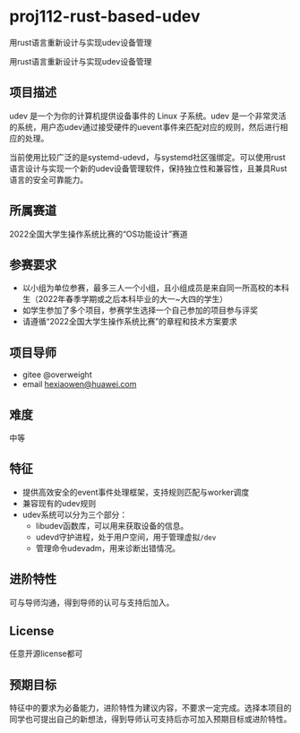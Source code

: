 # proj112-rust-based-udev
用rust语言重新设计与实现udev设备管理

用rust语言重新设计与实现udev设备管理

## 项目描述

udev 是一个为你的计算机提供设备事件的 Linux 子系统。udev 是一个非常灵活的系统，用户态udev通过接受硬件的uevent事件来匹配对应的规则，然后进行相应的处理。

当前使用比较广泛的是systemd-udevd，与systemd社区强绑定。可以使用rust语言设计与实现一个新的udev设备管理软件，保持独立性和兼容性，且兼具Rust语言的安全可靠能力。

## 所属赛道

2022全国大学生操作系统比赛的“OS功能设计”赛道

## 参赛要求

- 以小组为单位参赛，最多三人一个小组，且小组成员是来自同一所高校的本科生（2022年春季学期或之后本科毕业的大一~大四的学生）
- 如学生参加了多个项目，参赛学生选择一个自己参加的项目参与评奖
- 请遵循“2022全国大学生操作系统比赛”的章程和技术方案要求

## 项目导师

- gitee @overweight
- email hexiaowen@huawei.com

## 难度

中等

## 特征

- 提供高效安全的event事件处理框架，支持规则匹配与worker调度
- 兼容现有的udev规则
- udev系统可以分为三个部分：
  - libudev函数库，可以用来获取设备的信息。
  - udevd守护进程，处于用户空间，用于管理虚拟`/dev`
  - 管理命令udevadm，用来诊断出错情况。

## 进阶特性

可与导师沟通，得到导师的认可与支持后加入。

## License

任意开源license都可

## 预期目标

特征中的要求为必备能力，进阶特性为建议内容，不要求一定完成。选择本项目的同学也可提出自己的新想法，得到导师认可支持后亦可加入预期目标或进阶特性。
